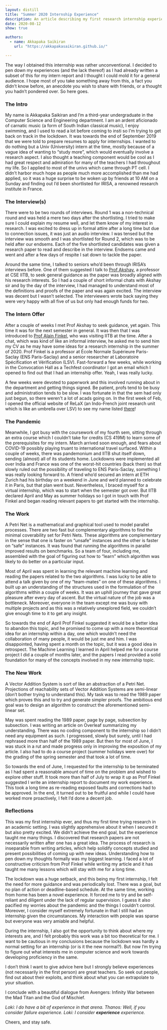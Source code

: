 ```yaml
---
layout: distill
title: "Summer 2020 Internship Experience"
description: An article describing my first research internship experience 
date: 2020-08-12
show: true

authors:
  - name: Akkapaka Saikiran
    url: "https://akkapakasaikiran.github.io/" 

---
```



The way I obtained this internship was rather unconventional. I decided to pen down my experiences (and the lack thereof) as I had already written a subset of this for my intern report and I thought I could mold it for a general audience. I hope most of you take something away from this, a fact you didn’t know before, an anecdote you wish to share with friends, or a thought you hadn’t pondered over. So here goes.


### The Intro

My name is Akkapaka Saikiran and I’m a third-year undergraduate in the Computer Science and Engineering department. I am an ardent aficionado of carnatic music (a form of South Indian classical music), I enjoy swimming, and I used to read a lot before coming to insti so I’m trying to get back on track in the lockdown.
It was towards the end of September 2019 that we were told to prepare resumes to apply for internships. I wanted to do nothing but a Univ (University) intern at the time, mostly because of a vague idea of wanting to “study more”, which would eventually involve a research aspect. I also thought a teaching component would be cool as I had great respect and admiration for many of the teachers I had throughout my life. So I applied to most of the univs which came through PT cell. I didn’t harbor much hope as people much more accomplished than me had applied, so it was a huge surprise to be woken up by friends at 10 AM on a Sunday and finding out I’d been shortlisted for IRISA, a renowned research institute in France.


### The Interview(s)

There were to be two rounds of interviews. Round 1 was a non-technical round and was held a mere two days after the shortlisting. I tried to make sure I could explain my resume well, and let them know of my interest in research. I was excited to dress up in formal attire after a long time but due to connection issues, it was just an audio interview. I was tensed but the interview was smooth and I was shortlisted for Round 2, which was to be held after our endsems. Each of the five shortlisted candidates was given a research paper to read and describe in the interview. Endsems came and went and after a few days of respite I sat down to tackle the paper.

Around the same time, I talked to seniors who’d been through IRISA’s interviews before. One of them suggested I talk to [Prof Akshay](https://www.cse.iitb.ac.in/~akshayss/), a professor at CSE IITB, to seek general guidance as the paper was broadly aligned with his research interests. So I had a couple of short informal chats with Akshay sir and by the day of the interview, I had managed to understand most of the definitions and proofs of the paper and was again excited. The interview was decent but I wasn’t selected. The interviewers wrote back saying they were very happy with all five of us but only had enough funds for two. 


### The Intern Offer

After a couple of weeks I met Prof Akshay to seek guidance, yet again. This time it was for the next semester in general. It was then that I was introduced to [Prof Alain Finkel](http://www.lsv.fr/~finkel/), who was visiting IITB at the time. After a chat, which was kind of like an informal interview, he asked me to send him my CV as he may have some ideas for a research internship in the summer of 2020. Prof Finkel is a professor at École Normale Supérieure Paris-Saclay (ENS Paris-Saclay) and a senior researcher at Laboratoire Spécification et Vérification (LSV). Fast-forward a few weeks, while working in the Convocation Hall as a Techfest coordinator I got an email which I opened to find out that I had an internship offer. Yeah, I was really lucky. 

A few weeks were devoted to paperwork and this involved running about in the department and getting things signed. Be patient, profs tend to be busy and administration tends to be slow. I was fortunate in that the sem had only just begun, so there weren't a lot of acads going on. In the first week of Feb, I opened the official website of ReLaX (an  Indo-French joint research unit which is like an umbrella over LSV) to see my name listed [there](https://projects.lsv.ens-cachan.fr/relax/people/internships/#:~:text=Akkapaka%20Saikiran)!


### The Pandemic

Meanwhile, I got busy with the coursework of my fourth sem, sitting through an extra course which I couldn’t take for credits (CS 419M) to learn some of the prerequisites for my intern. March arrived soon enough, and fears about COVID-19 possibly playing truant to international travel surfaced. Within a couple of weeks, there was pandemonium and IITB shut itself down, sending (almost) all of its students home. Lockdowns were implemented all over India and France was one of the worst-hit countries (back then) so that slowly ruled out the possibility of traveling to ENS Paris-Saclay, something I was really looking forward to. A friend who’d secured an intern at ETH Zurich had his birthday on a weekend in June and we’d planned to celebrate it in Paris, but that plan went bust. Nevertheless, I braced myself for a virtual internship, which was to start when the semester got over. But IITB declared April and May as summer holidays so I got in touch with Prof Finkel and began reading relevant papers to get started with the internship.


### The Work

A Petri Net is a mathematical and graphical tool used to model parallel processes. There are two fast but complementary algorithms to find the minimal coverability set for Petri Nets. These algorithms are complementary in the sense that one is faster on “unsafe" instances and the other is faster on “safe" instances. It was found that running the algorithms in parallel improved results on benchmarks. So a team of four, including me, assembled with the goal of figuring out how to “learn” which algorithm was likely to do better on a particular input.

Most of April was spent in learning the relevant machine learning and reading the papers related to the two algorithms. I was lucky to be able to attend a talk given by one of my “team-mates” on one of these algorithms. I built up an understanding of the structures used in the formulation of the algorithms within a couple of weeks. It was an uphill journey that gave great pleasure after every day of ascent.
But the virtual nature of the job was a bottleneck. Moreover, everyone in the team except me was busy with multiple projects and as this was a relatively unexplored field, we couldn’t give enough time to it to get any insight. 

So towards the end of April Prof Finkel suggested it would be a better idea to abandon this topic, and he promised to come up with a more theoretical idea for an internship within a day, one which wouldn’t need the collaboration of many people, it would be just me and him. I was disappointed, having spent a month on the topic, but it was a good idea in retrospect. The Machine Learning I learned in April helped me for a course project I did a couple of months later, and the papers I read provided a solid foundation for many of the concepts involved in my new internship topic.


### The New Work

A Vector Addition System is sort of like an abstraction of a Petri Net. Projections of reachability sets of Vector Addition Systems are semi-linear (don’t bother trying to understand this). My task was to read the 1989 paper which proves this and to try and generate simpler proofs. The ambitious end goal was to design an algorithm to construct the aforementioned semi-linear set. 

May was spent reading the 1989 paper, page by page, subsection by subsection. I was writing an article on Overleaf summarizing my understanding. There was no coding component to the internship so I didn’t need any equipment as such. I progressed, slowly but surely, until I had rephrased more than half of the 1989 paper. But then for most of June, I was stuck in a rut and made progress only in improving the exposition of my article. I also had to do a course project (summer holidays were over) for the grading of the spring semester and that took a lot of time.

So towards the end of June, I requested for the internship to be terminated as I had spent a reasonable amount of time on the problem and wished to explore other stuff. It took more than half of July to wrap it up as Prof Finkel suggested I write an internship report to document my work experience. This took a long time as re-reading exposed faults and corrections had to be approved. In the end, it turned out to be fruitful and while I could have worked more proactively, I felt I’d done a decent job.


### Reflections

This was my first internship ever, and thus my first time trying research in an academic setting. I was slightly apprehensive about it when I secured it but also pretty excited. We didn’t achieve the end goal, but the experience taught me many things. I discovered that research papers are not necessarily written after one has a great idea. The process of research is inseparable from writing articles, which help solidify concepts studied and present possibilities of coming up with new ideas. Understanding how to pen down my thoughts formally was my biggest learning. I faced a lot of constructive criticism from Prof Finkel while writing my article and it has taught me many lessons which will stay with me for a long time.

The lockdown was a huge setback, and this being my first internship, I felt the need for more guidance and was periodically lost. There was a goal, but no plan of action or deadline-based schedule. At the same time, working from home has been a novel experience. It forced me to try and be self-reliant and diligent under the lack of regular supervision. I guess it also pacified my worries about the pandemic and the things I couldn’t control. Moreover, I consider myself extremely fortunate in that I still had an internship given the circumstances. My interaction with people was sparse but everyone was very amiable and helpful. 

During the internship, I also got the opportunity to think about where my interests are, and I felt probably this work was a bit too theoretical for me. I want to be cautious in my conclusions because the lockdown was hardly a normal setting for an internship (or is it the new normal?). But now I’m trying to figure out what interests me in computer science and work towards developing proficiency in the same.

I don’t think I want to give advice here but I strongly believe experiences (not necessarily in the first person) are great teachers. So seek out people, find out about their exploits, and think about what you can extrapolate to your situation. 

I conclude with a beautiful dialogue from Avengers: Infinity War between the Mad Titan and the God of Mischief.

*Loki: I do have a bit of experience in that arena.*
*Thanos: Well, if you consider failure experience.*
*Loki: I consider **experience** experience.*

Cheers, and stay safe.

